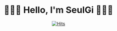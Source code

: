 <div align="center">
  
# 🙋🏻‍♀️ Hello, I'm SeulGi 🙋🏻‍♀️
  
[![Hits](https://hits.seeyoufarm.com/api/count/incr/badge.svg?url=https%3A%2F%2Fgithub.com%2FLee-SeulGi&count_bg=%23C6A6FF&title_bg=%23A577F9&icon=smugmug.svg&icon_color=%23ECECEC&title=hits&edge_flat=false)](https://github.com/Lee-SeulGi)
  
</div>
